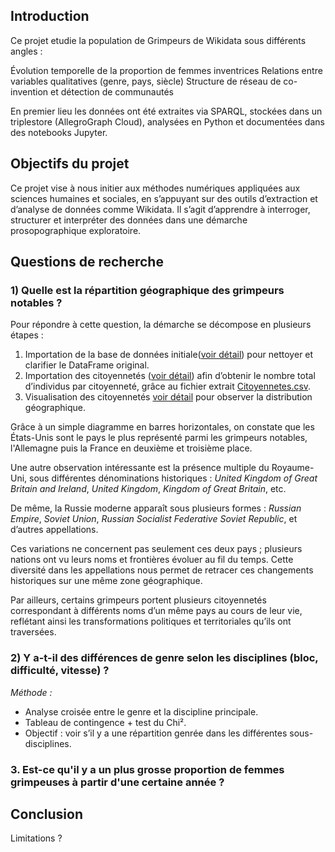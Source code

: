 ## Introduction
Ce projet etudie la population de Grimpeurs de Wikidata sous différents angles :

Évolution temporelle de la proportion de femmes inventrices
Relations entre variables qualitatives (genre, pays, siècle)
Structure de réseau de co-invention et détection de communautés

En premier lieu les données ont été extraites via SPARQL, stockées dans un triplestore (AllegroGraph Cloud), analysées en Python  et documentées dans des notebooks Jupyter.

## Objectifs du projet

Ce projet vise à nous initier aux méthodes numériques appliquées aux sciences humaines et sociales, en s’appuyant sur des outils d’extraction et d’analyse de données comme Wikidata. Il s’agit d’apprendre à interroger, structurer et interpréter des données dans une démarche prosopographique exploratoire.

## Questions de recherche
### 1) Quelle est la répartition géographique des grimpeurs notables ?

Pour répondre à cette question, la démarche se décompose en plusieurs étapes :  
1) Importation de la base de données initiale([voir détail](SPARQL-Documentation/Importation-des-donnees.md)) pour nettoyer et clarifier le DataFrame original.  
2) Importation des citoyennetés ([voir détail](SPARQL-Documentation/Import_des_citoyennetes.md)) afin d’obtenir le nombre total d’individus par citoyenneté, grâce au fichier extrait [Citoyennetes.csv](data/Citoyennetes.csv).  
3) Visualisation des citoyennetés [voir détail](Jupyter-Notebooks/Distribution_nationalites) pour observer la distribution géographique.

Grâce à un simple diagramme en barres horizontales, on constate que les États-Unis sont le pays le plus représenté parmi les grimpeurs notables, l'Allemagne puis la France en deuxième et troisième place.  

Une autre observation intéressante est la présence multiple du Royaume-Uni, sous différentes dénominations historiques : *United Kingdom of Great Britain and Ireland*, *United Kingdom*, *Kingdom of Great Britain*, etc.  

De même, la Russie moderne apparaît sous plusieurs formes : *Russian Empire*, *Soviet Union*, *Russian Socialist Federative Soviet Republic*, et d’autres appellations.  

Ces variations ne concernent pas seulement ces deux pays ; plusieurs nations ont vu leurs noms et frontières évoluer au fil du temps. Cette diversité dans les appellations nous permet de retracer ces changements historiques sur une même zone géographique.  

Par ailleurs, certains grimpeurs portent plusieurs citoyennetés correspondant à différents noms d’un même pays au cours de leur vie, reflétant ainsi les transformations politiques et territoriales qu’ils ont traversées.



### 2) Y a-t-il des différences de genre selon les disciplines (bloc, difficulté, vitesse) ?

*Méthode :*

* Analyse croisée entre le genre et la discipline principale.
* Tableau de contingence + test du Chi².
* Objectif : voir s’il y a une répartition genrée dans les différentes sous-disciplines.

### 3. Est-ce qu'il y a un plus grosse proportion de femmes grimpeuses à partir d'une certaine année ? 


## Conclusion
Limitations ?

